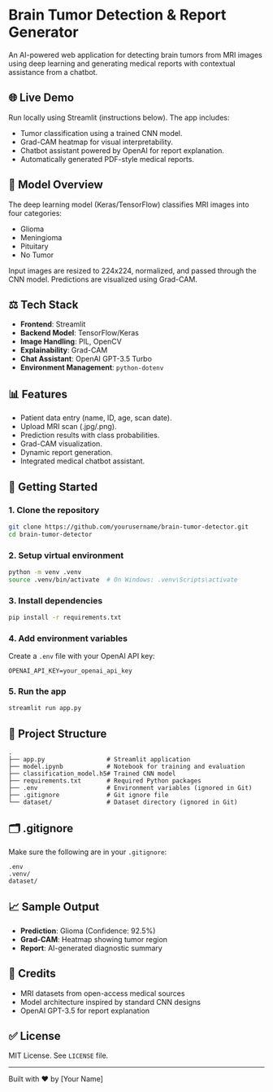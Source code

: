 # Brain Tumor Detection & Report Generator

An AI-powered web application for detecting brain tumors from MRI images using deep learning and generating medical reports with contextual assistance from a chatbot.

## 🌐 Live Demo
Run locally using Streamlit (instructions below). The app includes:
- Tumor classification using a trained CNN model.
- Grad-CAM heatmap for visual interpretability.
- Chatbot assistant powered by OpenAI for report explanation.
- Automatically generated PDF-style medical reports.

## 📄 Model Overview
The deep learning model (Keras/TensorFlow) classifies MRI images into four categories:
- Glioma
- Meningioma
- Pituitary
- No Tumor

Input images are resized to 224x224, normalized, and passed through the CNN model. Predictions are visualized using Grad-CAM.

## ⚖️ Tech Stack
- **Frontend**: Streamlit  
- **Backend Model**: TensorFlow/Keras  
- **Image Handling**: PIL, OpenCV  
- **Explainability**: Grad-CAM  
- **Chat Assistant**: OpenAI GPT-3.5 Turbo  
- **Environment Management**: `python-dotenv`

## 📊 Features
- Patient data entry (name, ID, age, scan date).
- Upload MRI scan (.jpg/.png).
- Prediction results with class probabilities.
- Grad-CAM visualization.
- Dynamic report generation.
- Integrated medical chatbot assistant.

## 🚀 Getting Started

### 1. Clone the repository
```bash
git clone https://github.com/yourusername/brain-tumor-detector.git
cd brain-tumor-detector
```

### 2. Setup virtual environment
```bash
python -m venv .venv
source .venv/bin/activate  # On Windows: .venv\Scripts\activate
```

### 3. Install dependencies
```bash
pip install -r requirements.txt
```

### 4. Add environment variables
Create a `.env` file with your OpenAI API key:
```
OPENAI_API_KEY=your_openai_api_key
```

### 5. Run the app
```bash
streamlit run app.py
```

## 📁 Project Structure
```
.
├── app.py                 # Streamlit application
├── model.ipynb            # Notebook for training and evaluation
├── classification_model.h5# Trained CNN model
├── requirements.txt       # Required Python packages
├── .env                   # Environment variables (ignored in Git)
├── .gitignore             # Git ignore file
└── dataset/               # Dataset directory (ignored in Git)
```

## 🗂️ .gitignore
Make sure the following are in your `.gitignore`:
```
.env
.venv/
dataset/
```

## 📈 Sample Output
- **Prediction**: Glioma (Confidence: 92.5%)
- **Grad-CAM**: Heatmap showing tumor region
- **Report**: AI-generated diagnostic summary

## 💪 Credits
- MRI datasets from open-access medical sources
- Model architecture inspired by standard CNN designs
- OpenAI GPT-3.5 for report explanation

## ✅ License
MIT License. See `LICENSE` file.

---

Built with ❤️ by [Your Name]
